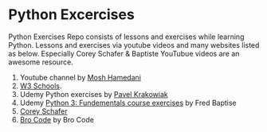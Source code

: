 # Python Excercises
Python Exercises Repo consists of lessons and exercises while learning Python.
Lessons and exercises via youtube videos and many websites listed as below. 
Especially Corey Schafer & Baptiste YouTubue videos are an awesome resource. 

1. Youtube channel by [Mosh Hamedani](https://www.youtube.com/watch?v=_uQrJ0TkZlc&t=10945s)  
2. [W3 Schools](https://www.w3schools.com/).
3. Udemy Python exercises by [Pavel Krakowiak](https://www.udemy.com/share/106L4i3@z-Wf1QRsiCEDBPLf2tKo8M_8QQYSytKkQd72_akDmfMIavHOvXK2SHfPUlFbPotQow==/)
4. Udemy [Python 3: Fundementals course exercises](https://www.udemy.com/share/107N2C3@JA5o71fnAXabjJlOA1tl7nvSyzp-g0goXzkCuyHE0miDja_kYOXZoyf3QvxHgAHGjQ==/) by Fred Baptise
5. [Corey Schafer](https://www.youtube.com/@coreyms)
6. [Bro Code](https://www.youtube.com/watch?v=6VElWbND-zg&list=PLZPZq0r_RZOOkUQbat8LyQii36cJf2SWT&pp=iAQB) by Bro Code
